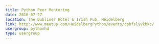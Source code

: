 ```yaml
---
title: Python Peer Mentoring
date: 2016-07-27
location: The Dubliner Hotel & Irish Pub, Heidelberg
link: http://www.meetup.com/HeidelbergPython/events/cpbfslyvkbkc/
usergroup: pythonhd
type: usergroup
---
```

